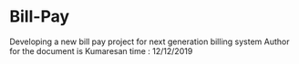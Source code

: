 # Bill-Pay
Developing a new bill pay project for next generation billing system
Author for the document is Kumaresan
time : 12/12/2019

